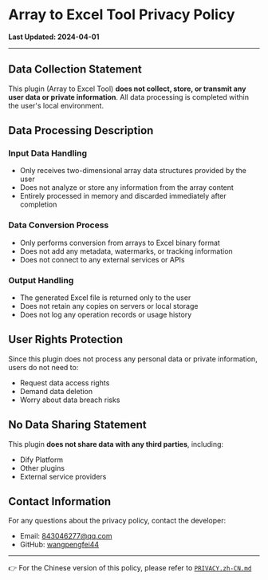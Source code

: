 # Array to Excel Tool Privacy Policy

**Last Updated: 2024-04-01**

---

## Data Collection Statement

This plugin (Array to Excel Tool) **does not collect, store, or transmit any user data or private information**. All data processing is completed within the user's local environment.

## Data Processing Description

### Input Data Handling
- Only receives two-dimensional array data structures provided by the user
- Does not analyze or store any information from the array content
- Entirely processed in memory and discarded immediately after completion

### Data Conversion Process
- Only performs conversion from arrays to Excel binary format
- Does not add any metadata, watermarks, or tracking information
- Does not connect to any external services or APIs

### Output Handling
- The generated Excel file is returned only to the user
- Does not retain any copies on servers or local storage
- Does not log any operation records or usage history

## User Rights Protection

Since this plugin does not process any personal data or private information, users do not need to:
- Request data access rights
- Demand data deletion
- Worry about data breach risks

## No Data Sharing Statement

This plugin **does not share data with any third parties**, including:
- Dify Platform
- Other plugins
- External service providers

## Contact Information

For any questions about the privacy policy, contact the developer:
- Email: 843046277@qq.com
- GitHub: [wangpengfei44](https://github.com/wangpengfei44)

---

👉 For the Chinese version of this policy, please refer to [`PRIVACY.zh-CN.md`](./PRIVACY.zh-CN.md)
